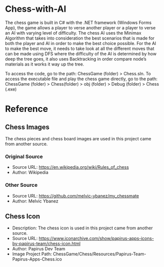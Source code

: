 # Chess-with-AI

The chess game is built in C# with the .NET framework (Windows Forms App), the game allows a player to verse another player or a player to verse an AI with varying level of difficulty. The chess AI uses the Minimax Algorithm that takes into consideration the best scenarios that is made for both the player and AI in order to make the best choice possible. For the AI to make the best move, it needs to take look at all the different moves that can be made using DFS where the difficulty of the AI is determined by how deep the tree goes, it also uses Backtracking in order compare node’s materials as it works it way up the tree.

To access the code, go to the path: ChessGame (folder) > Chess.sln.
To access the executable file and play the chess game directly, go to the path: ChessGame (folder) > Chess(folder) > obj (folder) > Debug (folder) > Chess (.exe)

# Reference

## Chess Images
The chess pieces and chess board images are used in this project came from another source.

### Original Source
* Source URL: https://en.wikipedia.org/wiki/Rules_of_chess
* Author: Wikipedia

### Other Source
* Source URL: https://github.com/melvic-ybanez/my_chessmate
* Author: Melvic Ybanez

## Chess Icon
* Description: The chess icon is used in this project came from another source.
* Source URL: https://www.iconarchive.com/show/papirus-apps-icons-by-papirus-team/chess-icon.html
* Author: Papirus Dev Team
* Image Project Path: ChessGame/Chess/Resources/Papirus-Team-Papirus-Apps-Chess.ico

